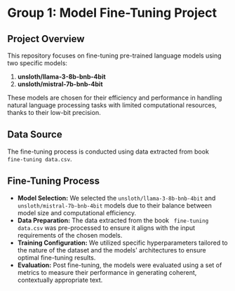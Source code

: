 
# Group 1: Model Fine-Tuning Project

## Project Overview

This repository focuses on fine-tuning pre-trained language models using two specific models:

1. **unsloth/llama-3-8b-bnb-4bit**
2. **unsloth/mistral-7b-bnb-4bit**

These models are chosen for their efficiency and performance in handling natural language processing tasks with limited computational resources, thanks to their low-bit precision.

## Data Source

The fine-tuning process is conducted using data extracted from book  ` fine-tuning data.csv`. 

## Fine-Tuning Process

- **Model Selection:** We selected the `unsloth/llama-3-8b-bnb-4bit` and `unsloth/mistral-7b-bnb-4bit` models due to their balance between model size and computational efficiency.
- **Data Preparation:** The data extracted from the book  ` fine-tuning data.csv` was pre-processed to ensure it aligns with the input requirements of the chosen models.
- **Training Configuration:** We utilized specific hyperparameters tailored to the nature of the dataset and the models' architectures to ensure optimal fine-tuning results.
- **Evaluation:** Post fine-tuning, the models were evaluated using a set of metrics to measure their performance in generating coherent, contextually appropriate text.


